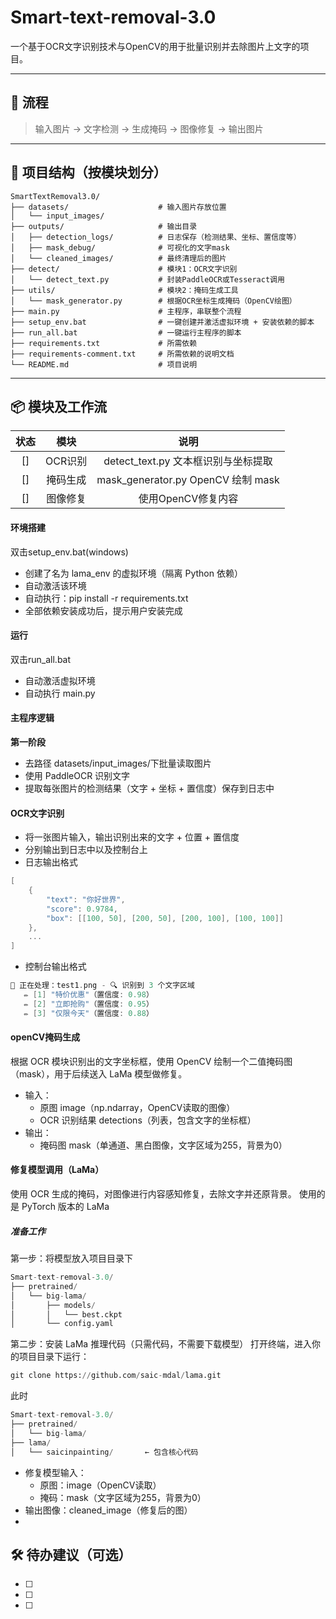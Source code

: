 # Smart-text-removal-3.0

一个基于OCR文字识别技术与OpenCV的用于批量识别并去除图片上文字的项目。

---

## 📌 流程

> 输入图片 → 文字检测 → 生成掩码 → 图像修复 → 输出图片

---

## 📂 项目结构（按模块划分）
```
SmartTextRemoval3.0/
├── datasets/                    # 输入图片存放位置
│   └── input_images/
├── outputs/                     # 输出目录
│   ├── detection_logs/          # 日志保存（检测结果、坐标、置信度等）
│   ├── mask_debug/              # 可视化的文字mask
│   └── cleaned_images/          # 最终清理后的图片
├── detect/                      # 模块1：OCR文字识别
│   └── detect_text.py           # 封装PaddleOCR或Tesseract调用
├── utils/                       # 模块2：掩码生成工具
│   └── mask_generator.py        # 根据OCR坐标生成掩码（OpenCV绘图）
├── main.py                      # 主程序，串联整个流程
├── setup_env.bat                # 一键创建并激活虚拟环境 + 安装依赖的脚本
├── run_all.bat                  # 一键运行主程序的脚本
├── requirements.txt             # 所需依赖
├── requirements-comment.txt     # 所需依赖的说明文档
└── README.md                    # 项目说明

```

---

## 📦 模块及工作流
| 状态 | 模块 | 说明 |
|:---:|:---:|:---:|
| [] | OCR识别 | detect_text.py 文本框识别与坐标提取
| [] | 掩码生成 | mask_generator.py OpenCV 绘制 mask
| [] | 图像修复 | 使用OpenCV修复内容

#### 环境搭建
双击setup_env.bat(windows)
- 创建了名为 lama_env 的虚拟环境（隔离 Python 依赖）
- 自动激活该环境
- 自动执行：pip install -r requirements.txt
- 全部依赖安装成功后，提示用户安装完成

#### 运行
双击run_all.bat
- 自动激活虚拟环境
- 自动执行 main.py

#### 主程序逻辑
**第一阶段**
- 去路径 datasets/input_images/下批量读取图片
- 使用 PaddleOCR 识别文字
- 提取每张图片的检测结果（文字 + 坐标 + 置信度）保存到日志中

#### OCR文字识别
- 将一张图片输入，输出识别出来的文字 + 位置 + 置信度
- 分别输出到日志中以及控制台上
- 日志输出格式
```c
[
    {
        "text": "你好世界",
        "score": 0.9784,
        "box": [[100, 50], [200, 50], [200, 100], [100, 100]]
    },
    ...
]
```
- 控制台输出格式
```c
📄 正在处理：test1.png - 🔍 识别到 3 个文字区域
   ✏️ [1] "特价优惠"（置信度: 0.98）
   ✏️ [2] "立即抢购"（置信度: 0.95）
   ✏️ [3] "仅限今天"（置信度: 0.88）
```

#### openCV掩码生成
根据 OCR 模块识别出的文字坐标框，使用 OpenCV 绘制一个二值掩码图（mask），用于后续送入 LaMa 模型做修复。
- 输入：
  - 原图 image（np.ndarray，OpenCV读取的图像）
  - OCR 识别结果 detections（列表，包含文字的坐标框）
- 输出：
  - 掩码图 mask（单通道、黑白图像，文字区域为255，背景为0）

#### 修复模型调用（LaMa）
使用 OCR 生成的掩码，对图像进行内容感知修复，去除文字并还原背景。
使用的是 PyTorch 版本的 LaMa
##### 准备工作
第一步：将模型放入项目目录下
```python
Smart-text-removal-3.0/
├── pretrained/
│   └── big-lama/
│       ├── models/
│       │   └── best.ckpt
│       └── config.yaml
```
第二步：安装 LaMa 推理代码（只需代码，不需要下载模型）
打开终端，进入你的项目目录下运行：
```python
git clone https://github.com/saic-mdal/lama.git
```
此时
```python
Smart-text-removal-3.0/
├── pretrained/
│   └── big-lama/
├── lama/
│   └── saicinpainting/       ← 包含核心代码
```
- 修复模型输入：
  - 原图：image（OpenCV读取）
  - 掩码：mask（文字区域为255，背景为0）
- 输出图像：cleaned_image（修复后的图）
- 

## 🛠️ 待办建议（可选）

- [ ] 
- [ ] 
- [ ] 


